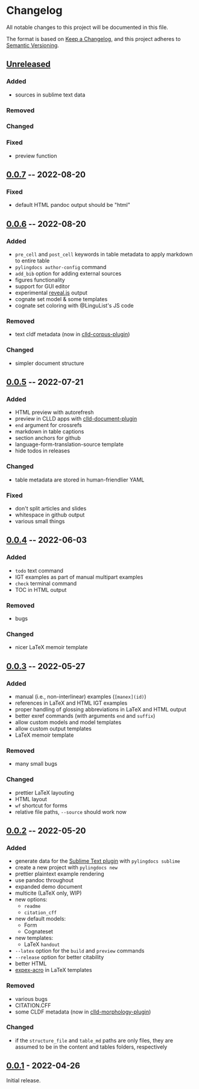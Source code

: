 # Changelog
All notable changes to this project will be documented in this file.

The format is based on [Keep a Changelog](https://keepachangelog.com/en/1.0.0/),
and this project adheres to [Semantic Versioning](https://semver.org/spec/v2.0.0.html).


## [Unreleased]

### Added
* sources in sublime text data

### Removed

### Changed

### Fixed
* preview function

## [0.0.7] -- 2022-08-20

### Fixed

* default HTML pandoc output should be "html"

## [0.0.6] -- 2022-08-20

### Added
* `pre_cell` and `post_cell` keywords in table metadata to apply markdown to entire table
* `pylingdocs author-config` command
* `add_bib` option for adding external sources
* figures functionality
* support for GUI editor
* experimental [reveal.js](https://revealjs.com/) output
* cognate set model & some templates
* cognate set coloring with @LinguList's JS code

### Removed
* text cldf metadata (now in [clld-corpus-plugin](https://github.com/fmatter/clld-corpus-plugin/blob/main/src/clld_corpus_plugin/cldf/TextTable-metadata.json))

### Changed
* simpler document structure

## [0.0.5] -- 2022-07-21

### Added
* HTML preview with autorefresh
* preview in CLLD apps with [clld-document-plugin](https://github.com/fmatter/clld-document-plugin)
* `end` argument for crossrefs
* markdown in table captions
* section anchors for github
* language-form-translation-source template
* hide todos in releases

### Changed
* table metadata are stored in human-friendlier YAML

### Fixed
* don't split articles and slides
* whitespace in github output
* various small things

## [0.0.4] -- 2022-06-03

### Added
* `todo` text command
* IGT examples as part of manual multipart examples
* `check` terminal command
* TOC in HTML output

### Removed
* bugs

### Changed
* nicer LaTeX memoir template

## [0.0.3] -- 2022-05-27

### Added
* manual (i.e., non-interlinear) examples (`[manex](id)`)
* references in LaTeX and HTML IGT examples
* proper handling of glossing abbreviations in LaTeX and HTML output
* better exref commands (with arguments `end` and `suffix`)
* allow custom models and model templates
* allow custom output templates
* LaTeX memoir template

### Removed
* many small bugs

### Changed
* prettier LaTeX layouting
* HTML layout
* `wf` shortcut for forms
* relative file paths, `--source` should work now

## [0.0.2] -- 2022-05-20

### Added
* generate data for the [Sublime Text plugin](https://github.com/fmatter/pylingdocs-sublime/) with `pylingdocs sublime`
* create a new project with `pylingdocs new`
* prettier plaintext example rendering
* use pandoc throughout
* expanded demo document
* multicite (LaTeX only, WIP)
* new options:
    * `readme`
    * `citation_cff`
* new default models:
    * Form
    * Cognateset
* new templates:
    * LaTeX `handout`
* `--latex` option for the `build` and `preview` commands
* `--release` option for better citability
* better HTML
* [expex-acro](https://github.com/fmatter/expex-acro/) in LaTeX templates

### Removed
* various bugs
* CITATION.CFF
* some CLDF metadata (now in [clld-morphology-plugin](https://github.com/fmatter/clld-morphology-plugin))

### Changed
* if the `structure_file` and `table_md` paths are only files, they are assumed to be in the content and tables folders, respectively 

## [0.0.1] - 2022-04-26

Initial release.

[Unreleased]: https://github.com/fmatter/pylingdocs/compare/0.0.7...HEAD
[0.0.7]: https://github.com/fmatter/pylingdocs/releases/tag/0.0.7
[0.0.6]: https://github.com/fmatter/pylingdocs/releases/tag/0.0.6
[0.0.5]: https://github.com/fmatter/pylingdocs/releases/tag/0.0.5
[0.0.4]: https://github.com/fmatter/pylingdocs/releases/tag/0.0.4
[0.0.3]: https://github.com/fmatter/pylingdocs/releases/tag/0.0.3
[0.0.2]: https://github.com/fmatter/pylingdocs/releases/tag/0.0.2
[0.0.1]: https://github.com/fmatter/pylingdocs/releases/tag/v0.0.1
